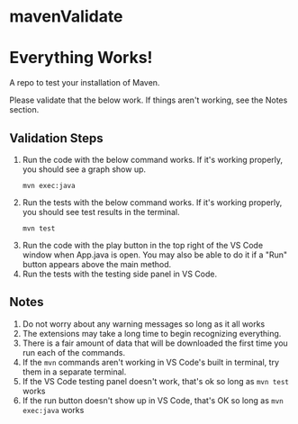 # mavenValidate

# Everything Works!

A repo to test your installation of Maven.

Please validate that the below work. If things aren't working, see the Notes section.

## Validation Steps

1. Run the code with the below command works. If it's working properly, you should see a graph show up.
    ```
    mvn exec:java
    ```
1. Run the tests with the below command works. If it's working properly, you should see test results in the terminal.
    ```
    mvn test
    ```
1. Run the code with the play button in the top right of the VS Code window when App.java is open. You may also be able to do it if a "Run" button appears above the main method.
1. Run the tests with the testing side panel in VS Code.

## Notes
1. Do not worry about any warning messages so long as it all works
1. The extensions may take a long time to begin recognizing everything.
1. There is a fair amount of data that will be downloaded the first time you run each of the commands.
1. If the `mvn` commands aren't working in VS Code's built in terminal, try them in a separate terminal.
1. If the VS Code testing panel doesn't work, that's ok so long as `mvn test` works
1. If the run button doesn't show up in VS Code, that's OK so long as `mvn exec:java` works